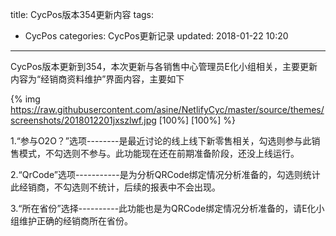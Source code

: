 title: CycPos版本354更新内容
tags:
  - CycPos
categories: CycPos更新记录
updated: 2018-01-22 10:20
---
CycPos版本更新到354，本次更新与各销售中心管理员E化小组相关，主要更新内容为“经销商资料维护”界面内容，主要如下

{% img https://raw.githubusercontent.com/asine/NetlifyCyc/master/source/themes/screenshots/2018012201jxszlwf.jpg [100%] [100%] %}  

1.“参与O2O？”选项--------是最近讨论的线上线下新零售相关，勾选则参与此销售模式，不勾选则不参与。此功能现在还在前期准备阶段，还没上线运行。

2.“QrCode”选项-----------是为分析QRCode绑定情况分析准备的，勾选则统计此经销商，不勾选则不统计，后续的报表中不会出现。

3.“所在省份”选择----------此功能也是为QRCode绑定情况分析准备的，请E化小组维护正确的经销商所在省份。
